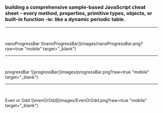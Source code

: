 ### building a comprehensive sample-based JavaScript cheat sheet - every method, properties, primitive types, objects, or built-in function -ie: like a dynamic periodic table.

<hr />  
<br />
  
 nanoProgressBar
 ![nanoProgressBar](images/nanoProgressBar.png?raw=true "mobile" target="_blank")





<hr />  
<br />
  
 progressBar
 ![progressBar](images/progressBar.png?raw=true "mobile" target="_blank")
 
 
 
 
 <hr />  
<br />
  
 Even or Odd
 ![evenOrOdd](images/EvenOrOdd.png?raw=true "mobile" target="_blank")
